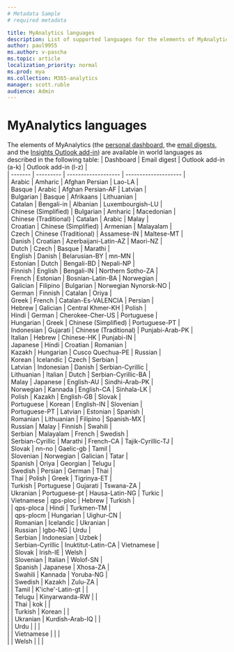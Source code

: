 ```yaml
---
# Metadata Sample
# required metadata

title: MyAnalytics languages
description: List of supported languages for the elements of MyAnalytics
author: paul9955
ms.author: v-pascha
ms.topic: article
localization_priority: normal 
ms.prod: mya
ms.collection: M365-analytics
manager: scott.ruble
audience: Admin
---
```


# MyAnalytics languages

The elements of MyAnalytics (the [personal dashboard](../use/dashboard-2.md), the [email digests](../use/email-digest-2.md), and the [Insights Outlook add-in](../use/add-in.md)) are available in world languages as described in the following table: 
  | Dashboard	| Email digest | Outlook add-in (a-k)	| Outlook add-in (l-z) |  
  |  	-------	  |  --------- | -------------------  | -------------------- |  
  |  	Arabic	  |  	Amharic	 |  	Afghan Persian	  |  	Lao-LA	           |  
  |  	Basque	  |  	Arabic   |  	Afghan Persian-AF	|  	Latvian	           |  
  |  	Bulgarian	|  	Basque   |  	Afrikaans	        |  	Lithuanian	       |  
  |  	Catalan	  |  	Bengali-in	  |  	Albanian	    |  	Luxembourgish-LU   |  
  |  	Chinese (Simplified)	  |  	Bulgarian	  |  	Amharic	  |  	Macedonian	  |  
  |  	Chinese (Traditional)	  |  	Catalan	  |  	Arabic	  |  	Malay	  |  
  |  	Croatian	  |  	Chinese (Simplified)	  |  	Armenian	  |  	Malayalam	  |  
  |  	Czech	  |  	Chinese (Traditional)	  |  	Assamese-IN	  |  	Maltese-MT	  |  
  |  	Danish	  |  	Croatian	  |  	Azerbaijani-Latin-AZ	  |  	Maori-NZ	  |  
  |  	Dutch	  |  	Czech	  |  	Basque	  |  	Marathi	  |  
  |  	English	  |  	Danish	  |  	Belarusian-BY	  |  	mn-MN	  |  
  |  	Estonian	  |  	Dutch	  |  	Bengali-BD	  |  	Nepali-NP	  |  
  |  	Finnish	  |  	English	  |  	Bengali-IN	  |  	Northern Sotho-ZA	  |  
  |  	French	  |  	Estonian	  |  	Bosnian-Latin-BA	  |  	Norwegian	  |  
  |  	Galician	  |  	Filipino	  |  	Bulgarian	  |  	Norwegian Nynorsk-NO	  |  
  |  	German	  |  	Finnish	  |  	Catalan	  |  	Oriya	  |  
  |  	Greek	  |  	French	  |  	Catalan-Es-VALENCIA	  |  	Persian	  |  
  |  	Hebrew	  |  	Galician	  |  	Central Khmer-KH	  |  	Polish	  |  
  |  	Hindi	  |  	German	  |  	Cherokee-Cher-US	  |  	Portuguese	  |  
  |  	Hungarian	  |  	Greek	  |  	Chinese (Simplified)	  |  	Portuguese-PT	  |  
  |  	Indonesian	  |  	Gujarati	  |  	Chinese (Traditional)	  |  	Punjabi-Arab-PK	  |  
  |  	Italian	  |  	Hebrew	  |  	Chinese-HK	  |  	Punjabi-IN	  |  
  |  	Japanese	  |  	Hindi	  |  	Croatian	  |  	Romanian	  |  
  |  	Kazakh	  |  	Hungarian	  |  	Cusco Quechua-PE	  |  	Russian	  |  
  |  	Korean	  |  	Icelandic	  |  	Czech	  |  	Serbian	  |  
  |  	Latvian	  |  	Indonesian	  |  	Danish	  |  	Serbian-Cyrillic	  |  
  |  	Lithuanian	  |  	Italian	  |  	Dutch	  |  	Serbian-Cyrillic-BA	  |  
  |  	Malay	  |  	Japanese	  |  	English-AU	  |  	Sindhi-Arab-PK	  |  
  |  	Norwegian	  |  	Kannada	  |  	English-CA	  |  	Sinhala-LK	  |  
  |  	Polish	  |  	Kazakh	  |  	English-GB	  |  	Slovak	  |  
  |  	Portuguese	  |  	Korean	  |  	English-IN	  |  	Slovenian	  |  
  |  	Portuguese-PT	  |  	Latvian	  |  	Estonian	  |  	Spanish	  |  
  |  	Romanian	  |  	Lithuanian	  |  	Filipino	  |  	Spanish-MX	  |  
  |  	Russian	    |  	Malay	      |  	Finnish	  |  	Swahili	  |  
  |  	Serbian	    |  	Malayalam	  |  	French	  |  	Swedish	  |  
  |  	Serbian-Cyrillic | Marathi	|  French-CA	| Tajik-Cyrillic-TJ	  |  
  |  	Slovak	    |  	nn-no	      |  	Gaelic-gb	  |  	Tamil	  |  
  |  	Slovenian	  |  	Norwegian	  |  	Galician	  |  	Tatar	  |  
  |  	Spanish	    |  	Oriya	      |  	Georgian	  |  	Telugu	  |  
  |  	Swedish	    |  	Persian	    |  	German	    |  	Thai	  |  
  |  	Thai	      |  	Polish	    |  	Greek	      |  	Tigrinya-ET	  |  
  |  	Turkish	    |  	Portuguese  |  	Gujarati	  | 	Tswana-ZA |  
  |  	Ukranian    | Portuguese-pt | Hausa-Latin-NG | 	Turkic	  |  
  |  	Vietnamese  |  	qps-ploc	  |  	Hebrew	  |  	Turkish	  |  
  |         		  |  	qps-ploca	  |  	Hindi	    |  	Turkmen-TM	  |  
  |         		  |  	qps-plocm	  |  	Hungarian	  |  	Uighur-CN	  |  
  |         		  |  	Romanian	  |  	Icelandic	  |  	Ukranian	  |  
  |   		        |  	Russian	    |  	Igbo-NG	    |  	Urdu	      |   
  |         		  |  	Serbian	    |  	Indonesian	|  	Uzbek	      |  
  |   		        | Serbian-Cyrillic | Inuktitut-Latin-CA | Vietnamese |  
  |         		  |  	Slovak	    |  	Irish-IE	  |  	Welsh	      |  
  |         		  |  	Slovenian	  |  	Italian	    |  	Wolof-SN	  |  
  |         		  |  	Spanish	    |  	Japanese	  |  	Xhosa-ZA	  |  
  |         		  |  	Swahili	    |  	Kannada  	  |  	Yoruba-NG	  |  
  |         		  |  	Swedish	    |  	Kazakh      |  	Zulu-ZA	    |  
  |         		  | Tamil	   | K'iche'-Latin-gt	  |  	        	  |  
  |         		  | Telugu   | Kinyarwanda-RW	    |         		  |  
  |         		  |  	Thai	      |  	kok	        |  	        	  |  
  |         		  |  	Turkish	    |  	Korean	    |         		  |  
  |         		  | Ukranian | Kurdish-Arab-IQ	  |  	        	  |  
  |         		  |  	Urdu        |         		  |         		  |  
  |         		  |  	Vietnamese  |         		  |         		  |  
  |         		  |  	Welsh	      |         		  |         		  |  

